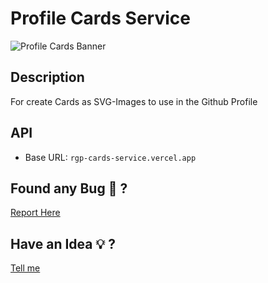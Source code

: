 # Profile Cards Service

![Profile Cards Banner](https://user-images.githubusercontent.com/39351850/133937678-28adceb4-db43-419e-8e3f-cd087b1209bf.png)

## Description

For create Cards as SVG-Images to use in the Github Profile

## API

- Base URL: `rgp-cards-service.vercel.app`

## Found any Bug :bug: ?

[Report Here](https://github.com/gastonpereyra/cards-service/issues/new?assignees=gastonpereyra&labels=bug&template=bug.md&title=[BUG])

## Have an Idea :bulb: ?

[Tell me](https://github.com/gastonpereyra/cards-service/issues/new?assignees=gastonpereyra&labels=enhancement&title=%5BIDEA%5D+-)